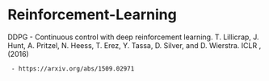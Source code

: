 # Reinforcement-Learning

DDPG - Continuous control with deep reinforcement learning.
       T. Lillicrap, J. Hunt, A. Pritzel, N. Heess, T. Erez, Y. Tassa, D. Silver, and D. Wierstra.
       ICLR , (2016)
       
     - https://arxiv.org/abs/1509.02971
